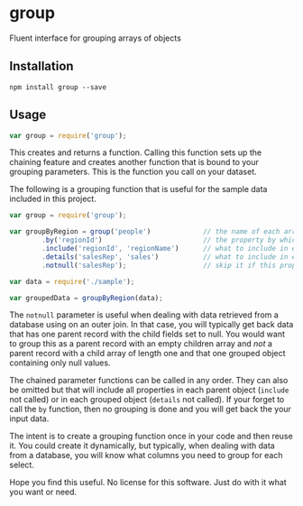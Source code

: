 # group

Fluent interface for grouping arrays of objects

## Installation

    npm install group --save

## Usage

```javascript
var group = require('group');
```

This creates and returns a function. Calling this function sets up the chaining feature and creates another function that is bound to your grouping parameters. This is the function you call on your dataset.

The following is a grouping function that is useful for the sample data included in this project.

```javascript
var group = require('group');

var groupByRegion = group('people')             // the name of each array of grouped objects
        .by('regionId')                         // the property by which to group
        .include('regionId', 'regionName')      // what to include in each group
        .details('salesRep', 'sales')           // what to include in each of the grouped objects
        .notnull('salesRep');                   // skip it if this property is null

var data = require('./sample');

var groupedData = groupByRegion(data);
```

The `notnull` parameter is useful when dealing with data retrieved from a database using on an outer join. In that case, you will typically get back data that has one parent record with the child fields set to null. You would want to group this as a parent record with an empty children array and *not* a parent record with a child array of length one and that one grouped object containing only null values.

The chained parameter functions can be called in any order. They can also be omitted but that will include all properties in each parent object (`include` not called) or in each grouped object (`details` not called). If your forget to call the `by` function, then no grouping is done and you will get back the your input data.

The intent is to create a grouping function once in your code and then reuse it. You could create it dynamically, but typically, when dealing with data from a database, you will know what columns you need to group for each select.

Hope you find this useful. No license for this software. Just do with it what you want or need.




